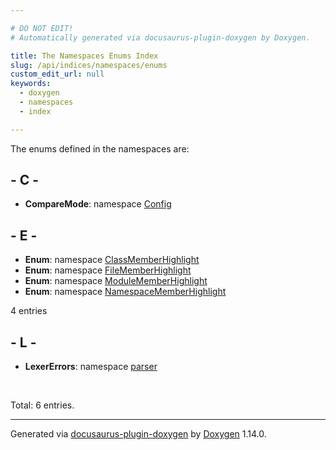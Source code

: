 ```yaml
---

# DO NOT EDIT!
# Automatically generated via docusaurus-plugin-doxygen by Doxygen.

title: The Namespaces Enums Index
slug: /api/indices/namespaces/enums
custom_edit_url: null
keywords:
  - doxygen
  - namespaces
  - index

---
```


<div class="doxyPage">

<p>The enums defined in the namespaces are:</p>

## - C -

<ul>
<li><b>CompareMode</b>: namespace <a href="/web-doxygen/docs/api/namespaces/config/#a098ed7e63f2ba437f0e540316e6cd940">Config</a></li>
</ul>

## - E -

<ul>
<li><b>Enum</b>: namespace <a href="/web-doxygen/docs/api/namespaces/classmemberhighlight/#a6048197e058a0592b709901a26fd5beb">ClassMemberHighlight</a></li>
<li><b>Enum</b>: namespace <a href="/web-doxygen/docs/api/namespaces/filememberhighlight/#a399c1e21b2b7261ec5f1a5d7ec196550">FileMemberHighlight</a></li>
<li><b>Enum</b>: namespace <a href="/web-doxygen/docs/api/namespaces/modulememberhighlight/#ad9dbe63064ec2d350612e68216a18d12">ModuleMemberHighlight</a></li>
<li><b>Enum</b>: namespace <a href="/web-doxygen/docs/api/namespaces/namespacememberhighlight/#a021f146e1894f62e142ba38537ccfb7c">NamespaceMemberHighlight</a></li>
</ul>
<p>4 entries</p>

## - L -

<ul>
<li><b>LexerErrors</b>: namespace <a href="/web-doxygen/docs/api/namespaces/vhdl/parser/#aafe508f14061aff05b2fd72cbbf9c263">parser</a></li>
</ul>
<br/>
<p>Total: 6 entries.</p>

<hr/>

<p class="doxyGeneratedBy">Generated via <a href="https://github.com/xpack/docusaurus-plugin-doxygen">docusaurus-plugin-doxygen</a> by <a href="https://www.doxygen.nl">Doxygen</a> 1.14.0.</p>

</div>
